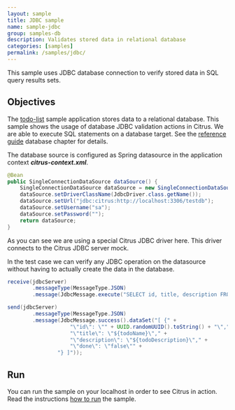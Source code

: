 ```yaml
---
layout: sample
title: JDBC sample
name: sample-jdbc
group: samples-db
description: Validates stored data in relational database
categories: [samples]
permalink: /samples/jdbc/
---
```


This sample uses JDBC database connection to verify stored data in SQL query results sets.

Objectives
---------

The [todo-list](/samples/todo-app/) sample application stores data to a relational database. This sample shows 
the usage of database JDBC validation actions in Citrus. We are able to execute SQL statements on a database target. 
See the [reference guide][1] database chapter for details.

The database source is configured as Spring datasource in the application context ***citrus-context.xml***.
    
```java
@Bean
public SingleConnectionDataSource dataSource() {
    SingleConnectionDataSource dataSource = new SingleConnectionDataSource();
    dataSource.setDriverClassName(JdbcDriver.class.getName());
    dataSource.setUrl("jdbc:citrus:http://localhost:3306/testdb");
    dataSource.setUsername("sa");
    dataSource.setPassword("");
    return dataSource;
}
```
    
As you can see we are using a special Citrus JDBC driver here. This driver connects to the Citrus JDBC server mock.    

In the test case we can verify any JDBC operation on the datasource without having to actually create the data in the database.

```java
receive(jdbcServer)
        .messageType(MessageType.JSON)
        .message(JdbcMessage.execute("SELECT id, title, description FROM todo_entries"));

send(jdbcServer)
        .messageType(MessageType.JSON)
        .message(JdbcMessage.success().dataSet("[ {" +
                    "\"id\": \"" + UUID.randomUUID().toString() + "\"," +
                    "\"title\": \"${todoName}\"," +
                    "\"description\": \"${todoDescription}\"," +
                    "\"done\": \"false\"" +
                "} ]"));
```
                
Run
---------

You can run the sample on your localhost in order to see Citrus in action. Read the instructions [how to run](/samples/run/) the sample.

 [1]: https://citrusframework.org/reference/html#actions-database